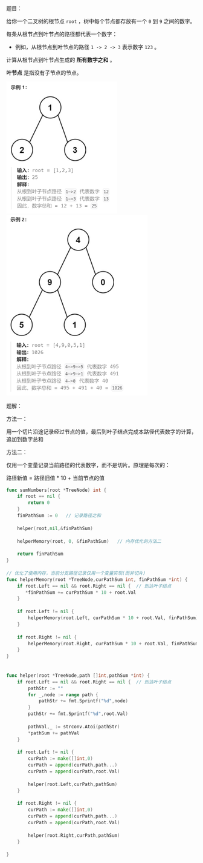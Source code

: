 题目：

给你一个二叉树的根节点 `root` ，树中每个节点都存放有一个 `0` 到 `9` 之间的数字。

每条从根节点到叶节点的路径都代表一个数字：

- 例如，从根节点到叶节点的路径 `1 -> 2 -> 3` 表示数字 `123` 。

计算从根节点到叶节点生成的 **所有数字之和** 。

**叶节点** 是指没有子节点的节点。

<img src="129.求根节点到叶节点数字之和.assets/image-20230829223253589.png" alt="image-20230829223253589" style="zoom:50%;" />



<img src="129.求根节点到叶节点数字之和.assets/image-20230829223304322.png" alt="image-20230829223304322" style="zoom:50%;" />

题解：

方法一：

用一个切片沿途记录经过节点的值，最后到叶子结点完成本路径代表数字的计算，追加到数字总和

方法二：

仅用一个变量记录当前路径的代表数字，而不是切片。原理是每次的：

路径新值  = 路径旧值 * 10 + 当前节点的值

```go
func sumNumbers(root *TreeNode) int {
    if root == nil {
        return 0
    }
    finPathSum := 0   // 记录路径之和

    helper(root,nil,&finPathSum)  
    
    helperMemory(root, 0, &finPathSum)   // 内存优化的方法二
    
    return finPathSum
}

// 优化了使用内存，当前分支路径记录仅用一个变量实现(而非切片)
func helperMemory(root *TreeNode,curPathSum int, finPathSum *int) {
    if root.Left == nil && root.Right == nil {  // 到达叶子结点
       *finPathSum += curPathSum * 10 + root.Val
    }

    if root.Left != nil {
        helperMemory(root.Left, curPathSum * 10 + root.Val, finPathSum)
    }

    if root.Right != nil {
        helperMemory(root.Right, curPathSum * 10 + root.Val, finPathSum)
    }
}


func helper(root *TreeNode,path []int,pathSum *int) {
    if root.Left == nil && root.Right == nil {  // 到达叶子结点
        pathStr := ""
        for _,node := range path {
            pathStr += fmt.Sprintf("%d",node)
        }
        pathStr += fmt.Sprintf("%d",root.Val)

        pathVal,_ := strconv.Atoi(pathStr)
        *pathSum += pathVal
    }

    if root.Left != nil {
        curPath := make([]int,0)
        curPath = append(curPath,path...)
        curPath = append(curPath,root.Val)

        helper(root.Left,curPath,pathSum)
    }

    if root.Right != nil {
        curPath := make([]int,0)
        curPath = append(curPath,path...)
        curPath = append(curPath,root.Val)

        helper(root.Right,curPath,pathSum)
    }

}
```

